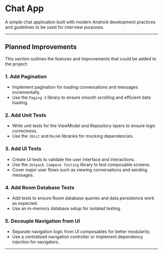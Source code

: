 # Chat App

A simple chat application built with modern Android development practices and guidelines to be used for interview purposes.

---

## **Planned Improvements**

This section outlines the features and improvements that could be added to the project:

### **1. Add Pagination**
- Implement pagination for loading conversations and messages incrementally.
- Use the `Paging 3` library to ensure smooth scrolling and efficient data loading.

### **2. Add Unit Tests**
- Write unit tests for the ViewModel and Repository layers to ensure logic correctness.
- Use the `JUnit` and `MockK` libraries for mocking dependencies.

### **3. Add UI Tests**
- Create UI tests to validate the user interface and interactions.
- Use the `Jetpack Compose Testing` library to test composable screens.
- Cover major user flows such as viewing conversations and sending messages.

### **4. Add Room Database Tests**
- Add tests to ensure Room database queries and data persistence work as expected.
- Use an in-memory database setup for isolated testing.

### **5. Decouple Navigation from UI**
- Separate navigation logic from UI composables for better modularity.
- Use a centralized navigation controller or implement dependency injection for navigators.

---
